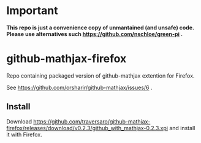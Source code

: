 # Important

**This repo is just a convenience copy of unmantained (and unsafe) code. Please use alternatives such https://github.com/nschloe/green-pi .**

# github-mathjax-firefox
Repo containing packaged version of github-mathjax extention for Firefox.

See https://github.com/orsharir/github-mathjax/issues/6 .

## Install 
Download https://github.com/traversaro/github-mathjax-firefox/releases/download/v0.2.3/github_with_mathjax-0.2.3.xpi and install it with Firefox. 
